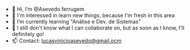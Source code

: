 - 👋 Hi, I’m @Asevedo.ferrugem
- 👀 I'm interessed in learn new things, because I'm fresh in this area
- 🌱 I’m currently learning "Análise e Dev. de Sistemas"
- 💞️ I still don't know what I can collaborate on, but as soon as I know, I'll definitely go!
- 📫 Contact: lucasvinicioasevedo@gmail.ocm

<!---
Loose4Fun/Loose4Fun is a ✨ special ✨ repository because its `README.md` (this file) appears on your GitHub profile.
You can click the Preview link to take a look at your changes.
--->
